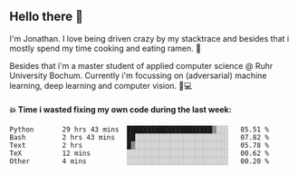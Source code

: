 ## Hello there 👋

I'm Jonathan. I love being driven crazy by my stacktrace and besides that i mostly spend my time cooking and eating ramen. 🍜

Besides that i'm a master student of applied computer science @ Ruhr University Bochum. 
Currently i'm focussing on (adversarial) machine learning, deep learning and computer vision. 🔬💻

#### 💥 Time i wasted fixing my own code during the last week:

<!--START_SECTION:waka-->

```text
Python       29 hrs 43 mins  █████████████████████▒░░░   85.51 %
Bash         2 hrs 43 mins   ██░░░░░░░░░░░░░░░░░░░░░░░   07.82 %
Text         2 hrs           █▒░░░░░░░░░░░░░░░░░░░░░░░   05.78 %
TeX          12 mins         ░░░░░░░░░░░░░░░░░░░░░░░░░   00.62 %
Other        4 mins          ░░░░░░░░░░░░░░░░░░░░░░░░░   00.20 %
```

<!--END_SECTION:waka-->
